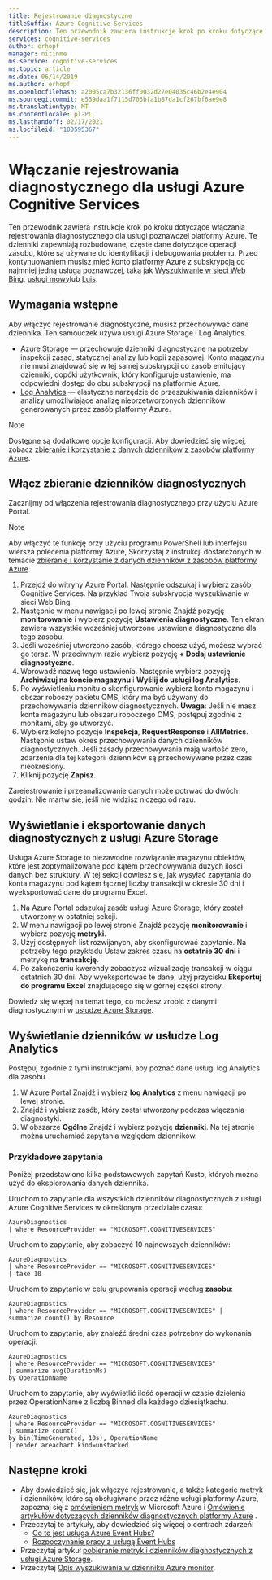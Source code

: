 ```yaml
---
title: Rejestrowanie diagnostyczne
titleSuffix: Azure Cognitive Services
description: Ten przewodnik zawiera instrukcje krok po kroku dotyczące włączania rejestrowania diagnostycznego dla usługi poznawczej platformy Azure. Te dzienniki zapewniają rozbudowane, częste dane dotyczące operacji zasobu, które są używane do identyfikacji i debugowania problemu.
services: cognitive-services
author: erhopf
manager: nitinme
ms.service: cognitive-services
ms.topic: article
ms.date: 06/14/2019
ms.author: erhopf
ms.openlocfilehash: a2005ca7b32136ff0032d27e04035c46b2e4e904
ms.sourcegitcommit: e559daa1f7115d703bfa1b87da1cf267bf6ae9e8
ms.translationtype: MT
ms.contentlocale: pl-PL
ms.lasthandoff: 02/17/2021
ms.locfileid: "100595367"
---
```

# <a name="enable-diagnostic-logging-for-azure-cognitive-services"></a>Włączanie rejestrowania diagnostycznego dla usługi Azure Cognitive Services

Ten przewodnik zawiera instrukcje krok po kroku dotyczące włączania rejestrowania diagnostycznego dla usługi poznawczej platformy Azure. Te dzienniki zapewniają rozbudowane, częste dane dotyczące operacji zasobu, które są używane do identyfikacji i debugowania problemu. Przed kontynuowaniem musisz mieć konto platformy Azure z subskrypcją co najmniej jedną usługą poznawczej, taką jak [Wyszukiwanie w sieci Web Bing](./bing-web-search/overview.md), [usługi mowy](./speech-service/overview.md)lub [Luis](./luis/what-is-luis.md).

## <a name="prerequisites"></a>Wymagania wstępne

Aby włączyć rejestrowanie diagnostyczne, musisz przechowywać dane dziennika. Ten samouczek używa usługi Azure Storage i Log Analytics.

* [Azure Storage](../azure-monitor/essentials/resource-logs.md#send-to-azure-storage) — przechowuje dzienniki diagnostyczne na potrzeby inspekcji zasad, statycznej analizy lub kopii zapasowej. Konto magazynu nie musi znajdować się w tej samej subskrypcji co zasób emitujący dzienniki, dopóki użytkownik, który konfiguruje ustawienie, ma odpowiedni dostęp do obu subskrypcji na platformie Azure.
* [Log Analytics](../azure-monitor/essentials/resource-logs.md#send-to-log-analytics-workspace) — elastyczne narzędzie do przeszukiwania dzienników i analizy umożliwiające analizę nieprzetworzonych dzienników generowanych przez zasób platformy Azure.

> [!NOTE]
> Dostępne są dodatkowe opcje konfiguracji. Aby dowiedzieć się więcej, zobacz [zbieranie i korzystanie z danych dzienników z zasobów platformy Azure](../azure-monitor/essentials/platform-logs-overview.md).

## <a name="enable-diagnostic-log-collection"></a>Włącz zbieranie dzienników diagnostycznych  

Zacznijmy od włączenia rejestrowania diagnostycznego przy użyciu Azure Portal.

> [!NOTE]
> Aby włączyć tę funkcję przy użyciu programu PowerShell lub interfejsu wiersza polecenia platformy Azure, Skorzystaj z instrukcji dostarczonych w temacie [zbieranie i korzystanie z danych dzienników z zasobów platformy Azure](../azure-monitor/essentials/platform-logs-overview.md).

1. Przejdź do witryny Azure Portal. Następnie odszukaj i wybierz zasób Cognitive Services. Na przykład Twoja subskrypcja wyszukiwanie w sieci Web Bing.   
2. Następnie w menu nawigacji po lewej stronie Znajdź pozycję **monitorowanie** i wybierz pozycję **Ustawienia diagnostyczne**. Ten ekran zawiera wszystkie wcześniej utworzone ustawienia diagnostyczne dla tego zasobu.
3. Jeśli wcześniej utworzono zasób, którego chcesz użyć, możesz wybrać go teraz. W przeciwnym razie wybierz pozycję **+ Dodaj ustawienie diagnostyczne**.
4. Wprowadź nazwę tego ustawienia. Następnie wybierz pozycję **Archiwizuj na koncie magazynu** i **Wyślij do usługi log Analytics**.
5. Po wyświetleniu monitu o skonfigurowanie wybierz konto magazynu i obszar roboczy pakietu OMS, który ma być używany do przechowywania dzienników diagnostycznych. **Uwaga**: Jeśli nie masz konta magazynu lub obszaru roboczego OMS, postępuj zgodnie z monitami, aby go utworzyć.
6. Wybierz kolejno pozycje **Inspekcja**, **RequestResponse** i **AllMetrics**. Następnie ustaw okres przechowywania danych dzienników diagnostycznych. Jeśli zasady przechowywania mają wartość zero, zdarzenia dla tej kategorii dzienników są przechowywane przez czas nieokreślony.
7. Kliknij pozycję **Zapisz**.

Zarejestrowanie i przeanalizowanie danych może potrwać do dwóch godzin. Nie martw się, jeśli nie widzisz niczego od razu.

## <a name="view-and-export-diagnostic-data-from-azure-storage"></a>Wyświetlanie i eksportowanie danych diagnostycznych z usługi Azure Storage

Usługa Azure Storage to niezawodne rozwiązanie magazynu obiektów, które jest zoptymalizowane pod kątem przechowywania dużych ilości danych bez struktury. W tej sekcji dowiesz się, jak wysyłać zapytania do konta magazynu pod kątem łącznej liczby transakcji w okresie 30 dni i wyeksportować dane do programu Excel.

1. Na Azure Portal odszukaj zasób usługi Azure Storage, który został utworzony w ostatniej sekcji.
2. W menu nawigacji po lewej stronie Znajdź pozycję **monitorowanie** i wybierz pozycję **metryki**.
3. Użyj dostępnych list rozwijanych, aby skonfigurować zapytanie. Na potrzeby tego przykładu Ustaw zakres czasu na **ostatnie 30 dni** i metrykę na **transakcję**.
4. Po zakończeniu kwerendy zobaczysz wizualizację transakcji w ciągu ostatnich 30 dni. Aby wyeksportować te dane, użyj przycisku **Eksportuj do programu Excel** znajdującego się w górnej części strony.

Dowiedz się więcej na temat tego, co możesz zrobić z danymi diagnostycznymi w [usłudze Azure Storage](../storage/blobs/storage-blobs-introduction.md).

## <a name="view-logs-in-log-analytics"></a>Wyświetlanie dzienników w usłudze Log Analytics

Postępuj zgodnie z tymi instrukcjami, aby poznać dane usługi log Analytics dla zasobu.

1. W Azure Portal Znajdź i wybierz **log Analytics** z menu nawigacji po lewej stronie.
2. Znajdź i wybierz zasób, który został utworzony podczas włączania diagnostyki.
3. W obszarze **Ogólne** Znajdź i wybierz pozycję **dzienniki**. Na tej stronie można uruchamiać zapytania względem dzienników.

### <a name="sample-queries"></a>Przykładowe zapytania

Poniżej przedstawiono kilka podstawowych zapytań Kusto, których można użyć do eksplorowania danych dziennika.

Uruchom to zapytanie dla wszystkich dzienników diagnostycznych z usługi Azure Cognitive Services w określonym przedziale czasu:

```kusto
AzureDiagnostics
| where ResourceProvider == "MICROSOFT.COGNITIVESERVICES"
```

Uruchom to zapytanie, aby zobaczyć 10 najnowszych dzienników:

```kusto
AzureDiagnostics
| where ResourceProvider == "MICROSOFT.COGNITIVESERVICES"
| take 10
```

Uruchom to zapytanie w celu grupowania operacji według **zasobu**:

```kusto
AzureDiagnostics
| where ResourceProvider == "MICROSOFT.COGNITIVESERVICES" |
summarize count() by Resource
```
Uruchom to zapytanie, aby znaleźć średni czas potrzebny do wykonania operacji:

```kusto
AzureDiagnostics
| where ResourceProvider == "MICROSOFT.COGNITIVESERVICES"
| summarize avg(DurationMs)
by OperationName
```

Uruchom to zapytanie, aby wyświetlić ilość operacji w czasie dzielenia przez OperationName z liczbą Binned dla każdego dziesiątkachu.

```kusto
AzureDiagnostics
| where ResourceProvider == "MICROSOFT.COGNITIVESERVICES"
| summarize count()
by bin(TimeGenerated, 10s), OperationName
| render areachart kind=unstacked
```

## <a name="next-steps"></a>Następne kroki

* Aby dowiedzieć się, jak włączyć rejestrowanie, a także kategorie metryk i dzienników, które są obsługiwane przez różne usługi platformy Azure, zapoznaj się z [omówieniem metryk](../azure-monitor/data-platform.md) w Microsoft Azure i [Omówienie artykułów dotyczących dzienników diagnostycznych platformy Azure](../azure-monitor/essentials/platform-logs-overview.md) .
* Przeczytaj te artykuły, aby dowiedzieć się więcej o centrach zdarzeń:
  * [Co to jest usługa Azure Event Hubs?](../event-hubs/event-hubs-about.md)
  * [Rozpoczynanie pracy z usługą Event Hubs](../event-hubs/event-hubs-dotnet-standard-getstarted-send.md)
* Przeczytaj artykuł [pobieranie metryk i dzienników diagnostycznych z usługi Azure Storage](../storage/blobs/storage-quickstart-blobs-dotnet.md#download-blobs).
* Przeczytaj [Opis wyszukiwania w dzienniku Azure monitor](../azure-monitor/logs/log-query-overview.md).